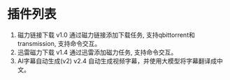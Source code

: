 # 插件列表
1. 磁力链接下载 v1.0   通过磁力链接添加下载任务, 支持qbittorrent和transmission, 支持命令交互。
2. 迅雷磁力下载 v1.4   通过迅雷添加磁力任务, 支持命令交互。
3. AI字幕自动生成(v2) v2.4   自动生成视频字幕，并使用大模型将字幕翻译成中文。

